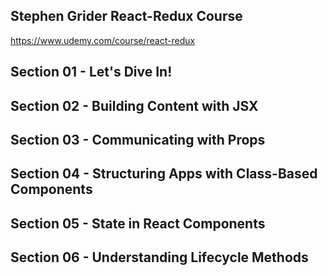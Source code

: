 ## Stephen Grider React-Redux Course
https://www.udemy.com/course/react-redux

## Section 01 - Let's Dive In!

## Section 02 - Building Content with JSX

## Section 03 - Communicating with Props

## Section 04 - Structuring Apps with Class-Based Components

## Section 05 - State in React Components

## Section 06 - Understanding Lifecycle Methods